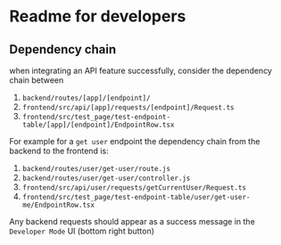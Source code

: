 # Readme for developers

## Dependency chain
when integrating an API feature successfully, consider the dependency chain between 

1. `backend/routes/[app]/[endpoint]/` 
2. `frontend/src/api/[app]/requests/[endpoint]/Request.ts` 
3. `frontend/src/test_page/test-endpoint-table/[app]/[endpoint]/EndpointRow.tsx`


For example for a `get user` endpoint the dependency chain from the backend to the frontend is:
1. `backend/routes/user/get-user/route.js`
2. `backend/routes/user/get-user/controller.js`
3. `frontend/src/api/user/requests/getCurrentUser/Request.ts`
4. `frontend/src/test_page/test-endpoint-table/user/get-user-me/EndpointRow.tsx`

Any backend requests should appear as a success message in the `Developer Mode` UI (bottom right button)

